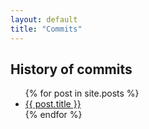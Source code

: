 ```yaml
---
layout: default
title: "Commits"
---
```


<div class='main_page'>
  <h2>History of commits</h2>

  <ul>
  {% for post in site.posts %}
    <li><a href="{{ post.url }}">{{ post.title }}</a></li>
  {% endfor %}
  </ul>
<div>